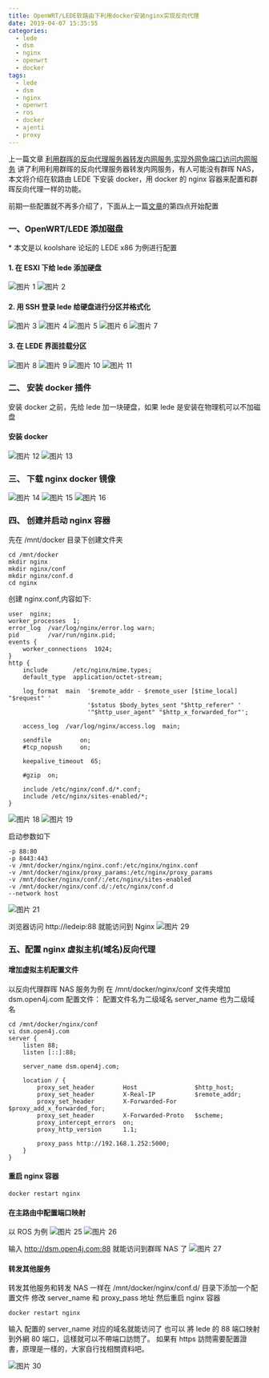 ```yaml
---
title: OpenWRT/LEDE软路由下利用docker安装nginx实现反向代理
date: 2019-04-07 15:35:55
categories:
  - lede
  - dsm
  - nginx
  - openwrt
  - docker
tags:
  - lede
  - dsm
  - nginx
  - openwrt
  - ros
  - docker
  - ajenti
  - proxy
---
```


<!--more-->

上一篇文章 [利用群晖的反向代理服务器转发内网服务,实现外网免端口访问内网服务](https://blog.open4j.com/2019/04/07/use-dsm-nginx-reverse-proxy/) 讲了利用利用群晖的反向代理服务器转发内网服务，有人可能没有群晖 NAS，本文将介绍在软路由 LEDE 下安装 docker，用 docker 的 nginx 容器来配置和群晖反向代理一样的功能。

前期一些配置就不再多介绍了，下面从上一篇[文章](https://blog.open4j.com/2019/04/07/use-dsm-nginx-reverse-proxy/)的第四点开始配置

### 一、OpenWRT/LEDE 添加磁盘

\* 本文是以 koolshare 论坛的 LEDE x86 为例进行配置

#### 1. 在 ESXI 下给 lede 添加硬盘

![图片 1](1.jpg)
![图片 2](2.jpg)

#### 2. 用 SSH 登录 lede 给硬盘进行分区并格式化

![图片 3](3.jpg)
![图片 4](4.jpg)
![图片 5](5.jpg)
![图片 6](6.jpg)
![图片 7](7.jpg)

#### 3. 在 LEDE 界面挂载分区

![图片 8](8.jpg)
![图片 9](9.jpg)
![图片 10](10.jpg)
![图片 11](11.jpg)

### 二、 安装 docker 插件

安装 docker 之前，先给 lede 加一块硬盘，如果 lede 是安装在物理机可以不加磁盘

#### 安装 docker

![图片 12](12.jpg)
![图片 13](13.jpg)

### 三、 下载 nginx docker 镜像

![图片 14](14.png)
![图片 15](15.png)
![图片 16](16.png)

### 四、 创建并启动 nginx 容器

先在 /mnt/docker 目录下创建文件夹

```
cd /mnt/docker
mkdir nginx
mkdir nginx/conf
mkdir nginx/conf.d
cd nginx
```

创建 nginx.conf,内容如下:

```
user  nginx;
worker_processes  1;
error_log  /var/log/nginx/error.log warn;
pid        /var/run/nginx.pid;
events {
    worker_connections  1024;
}
http {
    include       /etc/nginx/mime.types;
    default_type  application/octet-stream;

    log_format  main  '$remote_addr - $remote_user [$time_local] "$request" '
                      '$status $body_bytes_sent "$http_referer" '
                      '"$http_user_agent" "$http_x_forwarded_for"';

    access_log  /var/log/nginx/access.log  main;

    sendfile        on;
    #tcp_nopush     on;

    keepalive_timeout  65;

    #gzip  on;

    include /etc/nginx/conf.d/*.conf;
    include /etc/nginx/sites-enabled/*;
}
```

![图片 18](18.png)
![图片 19](19.png)

启动参数如下

```
-p 88:80
-p 8443:443
-v /mnt/docker/nginx/nginx.conf:/etc/nginx/nginx.conf
-v /mnt/docker/nginx/proxy_params:/etc/nginx/proxy_params
-v /mnt/docker/nginx/conf/:/etc/nginx/sites-enabled
-v /mnt/docker/nginx/conf.d/:/etc/nginx/conf.d
--network host
```

![图片 21](21.png)

浏览器访问 http://ledeip:88 就能访问到 Nginx
![图片 29](29.png)

### 五、配置 nginx 虚拟主机(域名)反向代理

#### 增加虚拟主机配置文件

以反向代理群晖 NAS 服务为例
在 /mnt/docker/nginx/conf 文件夹增加 dsm.open4j.com 配置文件：
配置文件名为二级域名
server_name 也为二级域名

```
cd /mnt/docker/nginx/conf
vi dsm.open4j.com
server {
    listen 88;
    listen [::]:88;

    server_name dsm.open4j.com;

    location / {
        proxy_set_header        Host                $http_host;
        proxy_set_header        X-Real-IP           $remote_addr;
        proxy_set_header        X-Forwarded-For     $proxy_add_x_forwarded_for;
        proxy_set_header        X-Forwarded-Proto   $scheme;
        proxy_intercept_errors  on;
        proxy_http_version      1.1;

        proxy_pass http://192.168.1.252:5000;
    }
}
```

#### 重启 nginx 容器

```
docker restart nginx
```

#### 在主路由中配置端口映射

以 ROS 为例
![图片 25](25.png)
![图片 26](26.png)

输入 http://dsm.open4j.com:88 就能访问到群晖 NAS 了
![图片 27](27.png)

#### 转发其他服务

转发其他服务和转发 NAS 一样在 /mnt/docker/nginx/conf.d/ 目录下添加一个配置文件
修改 server_name 和 proxy_pass 地址
然后重启 nginx 容器

```
docker restart nginx
```

输入 配置的 server_name 对应的域名就能访问了
也可以 將 lede 的 88 端口映射到外網 80 端口，這樣就可以不帶端口訪問了。
如果有 https 訪問需要配置證書，原理是一樣的，大家自行找相關資料吧。

![图片 30](30.png)

